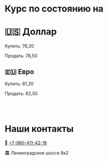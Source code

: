 
# Курс по состоянию на

<script language="javascript" type="text/javascript"><!--
var d = new Date();
var day=new Array("Воскресенье","Понедельник","Вторник",
"Среда","Четверг","Пятница","Суббота");
var month=new Array("января","февраля","марта","апреля","мая","июня",
"июля","августа","сентября","октября","ноября","декабря");
document.write(day[d.getDay()]+" " +d.getDate()+ " " + month[d.getMonth()]
+ " " + d.getFullYear() + " г.");
//--></script>

# 🇺🇸 Доллар
Купить: 76,20

Продать: 78,50


## 🇪🇺 Евро
Купить: 81,20

Продать: 82,50

<br/><br/> 

# Наши контакты

📲 <a href="tel:+7-980-411-42-18">+7-980-411-42-18</a>


🏛️ Ленинградское шосcе 8к2 





